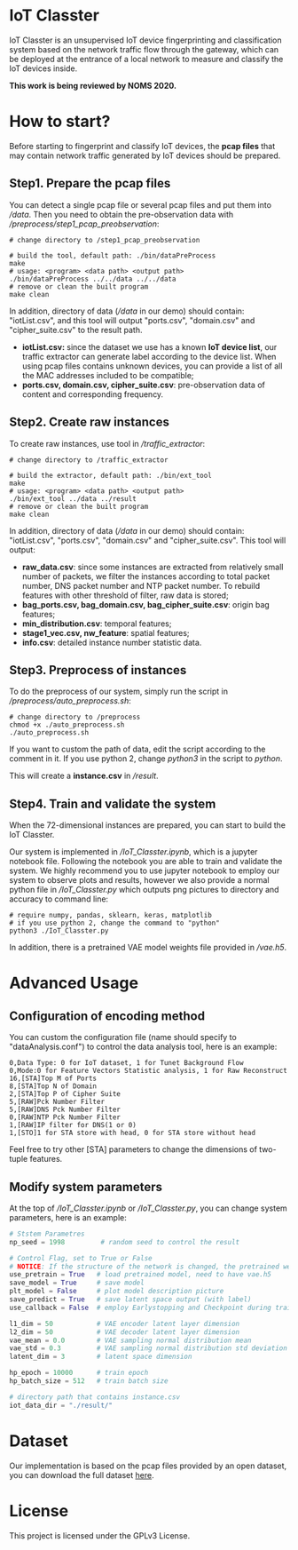 # IoT Classter

IoT Classter is an unsupervised IoT device fingerprinting and classification system based on the network traffic flow through the gateway, which can be deployed at the entrance of a local network to measure and classify the IoT devices inside.

**This work is being reviewed by NOMS 2020.**

# How to start?

Before starting to fingerprint and classify IoT devices, the **pcap files** that may contain network traffic generated by IoT devices should be prepared.

## Step1. Prepare the pcap files

You can detect a single pcap file or several pcap files and put them into */data*. Then you need to obtain the pre-observation data with */preprocess/step1_pcap_preobservation*:

```shell
# change directory to /step1_pcap_preobservation

# build the tool, default path: ./bin/dataPreProcess
make
# usage: <program> <data path> <output path>
./bin/dataPreProcess ../../data ../../data
# remove or clean the built program
make clean
```

In addition, directory of data (*/data* in our demo) should contain: "iotList.csv", and this tool will output "ports.csv", "domain.csv" and "cipher_suite.csv" to the result path.

- **iotList.csv:** since the dataset we use has a known **IoT device list**, our traffic extractor can generate label according to the device list. When using pcap files contains unknown devices, you can provide a list of all the MAC addresses included to be compatible;
- **ports.csv, domain.csv, cipher_suite.csv**: pre-observation data of content and corresponding frequency.

## Step2. Create raw instances

To create raw instances, use tool in */traffic_extractor*:

```shell
# change directory to /traffic_extractor

# build the extractor, default path: ./bin/ext_tool
make
# usage: <program> <data path> <output path>
./bin/ext_tool ../data ../result
# remove or clean the built program
make clean
```

In addition, directory of data (*/data* in our demo) should contain: "iotList.csv", "ports.csv", "domain.csv" and "cipher_suite.csv". This tool will output: 

* **raw_data.csv**: since some instances are extracted from relatively small number of packets, we filter the instances according to total packet number, DNS packet number and NTP packet number. To rebuild features with other threshold of filter, raw data is stored;
* **bag_ports.csv, bag_domain.csv, bag_cipher_suite.csv**: origin bag features;
* **min_distribution.csv**: temporal features;
* **stage1_vec.csv, nw_feature**: spatial features;
* **info.csv**: detailed instance number statistic data.

## Step3. Preprocess of instances

To do the preprocess of our system, simply run the script in */preprocess/auto_preprocess.sh*:

```shell
# change directory to /preprocess
chmod +x ./auto_preprocess.sh
./auto_preprocess.sh
```

If you want to custom the path of data, edit the script according to the comment in it. If you use python 2, change *python3* in the script to *python*.

This will create a **instance.csv** in */result*.

## Step4. Train and validate the system

When the 72-dimensional instances are prepared, you can start to build the IoT Classter.

Our system is implemented in */IoT_Classter.ipynb*, which is a jupyter notebook file. Following the notebook you are able to train and validate the system. We highly recommend you to use jupyter notebook to employ our system to observe plots and results, however we also provide a normal python file in */IoT_Classter.py* which outputs png pictures to directory and accuracy to command line:

```shell
# require numpy, pandas, sklearn, keras, matplotlib
# if you use python 2, change the command to "python"
python3 ./IoT_Classter.py
```

In addition, there is a pretrained VAE model weights file provided in */vae.h5*. 

# Advanced Usage

## Configuration of encoding method

You can custom the configuration file (name should specify to "dataAnalysis.conf") to control the data analysis tool, here is an example:

```
0,Data Type: 0 for IoT dataset, 1 for Tunet Background Flow
0,Mode:0 for Feature Vectors Statistic analysis, 1 for Raw Reconstruct
16,[STA]Top M of Ports
8,[STA]Top N of Domain
2,[STA]Top P of Cipher Suite
5,[RAW]Pck Number Filter
5,[RAW]DNS Pck Number Filter
0,[RAW]NTP Pck Number Filter
1,[RAW]IP filter for DNS(1 or 0)
1,[STO]1 for STA store with head, 0 for STA store without head
```

Feel free to try other [STA] parameters to change the dimensions of two-tuple features.

## Modify system parameters

At the top of */IoT_Classter.ipynb* or */IoT_Classter.py*, you can change system parameters, here is an example:

```python
# Ststem Parametres
np_seed = 1998         # random seed to control the result

# Control Flag, set to True or False
# NOTICE: If the structure of the network is changed, the pretrained weight can't be employed 
use_pretrain = True   # load pretrained model, need to have vae.h5
save_model = True     # save model
plt_model = False     # plot model description picture
save_predict = True   # save latent space output (with label)
use_callback = False  # employ Earlystopping and Checkpoint during training

l1_dim = 50           # VAE encoder latent layer dimension
l2_dim = 50           # VAE decoder latent layer dimension
vae_mean = 0.0        # VAE sampling normal distribution mean
vae_std = 0.3         # VAE sampling normal distribution std deviation
latent_dim = 3        # latent space dimension

hp_epoch = 10000      # train epoch
hp_batch_size = 512   # train batch size

# directory path that contains instance.csv
iot_data_dir = "./result/"
```

# Dataset

Our implementation is based on the pcap files provided by an open dataset, you can download the full dataset [here](https://iotanalytics.unsw.edu.au/iottraces).

# License

This project is licensed under the GPLv3 License.